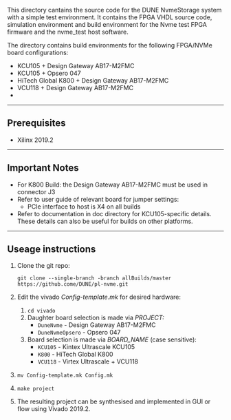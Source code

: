 This directory cantains the source code for the DUNE NvmeStorage system with a simple test environment. It contains the FPGA VHDL source code, simulation environment and build environment for the Nvme test FPGA firmware and the nvme_test host software.

The directory contains build environments for the following FPGA/NVMe board configurations:

- KCU105 + Design Gateway AB17-M2FMC
- KCU105 + Opsero 047
- HiTech Global K800 + Design Gateway AB17-M2FMC
- VCU118 + Design Gateway AB17-M2FMC
- 

---

## Prerequisites

- Xilinx 2019.2

---

## Important Notes

- For K800 Build: the Design Gateway AB17-M2FMC must be used in connector J3
- Refer to user guide of relevant board for jumper settings:
    - PCIe interface to host is X4 on all builds
- Refer to documentation in doc directory for KCU105-specific details. These details can also be useful for builds on other platforms.

---

## Useage instructions

1. Clone the git repo: 

    `git clone --single-branch -branch allBuilds/master https://github.come/DUNE/pl-nvme.git`

2. Edit the vivado *Config-template.mk* for desired hardware:
    1. `cd vivado`
    2. Daughter board selection is made via *PROJECT:*
        - `DuneNvme` - Design Gateway AB17-M2FMC
        - `DuneNvmeOpsero` - Opsero 047
    3. Board selection is made via *BOARD_NAME* (case sensitive):
        - `KCU105` - Kintex Ultrascale KCU105
        - `K800` - HiTech Global K800
        - `VCU118` - Virtex Ultrascale + VCU118
3. `mv Config-template.mk Config.mk`
4. `make project`
5. The resulting project can be synthesised and implemented in GUI or flow using Vivado 2019.2.